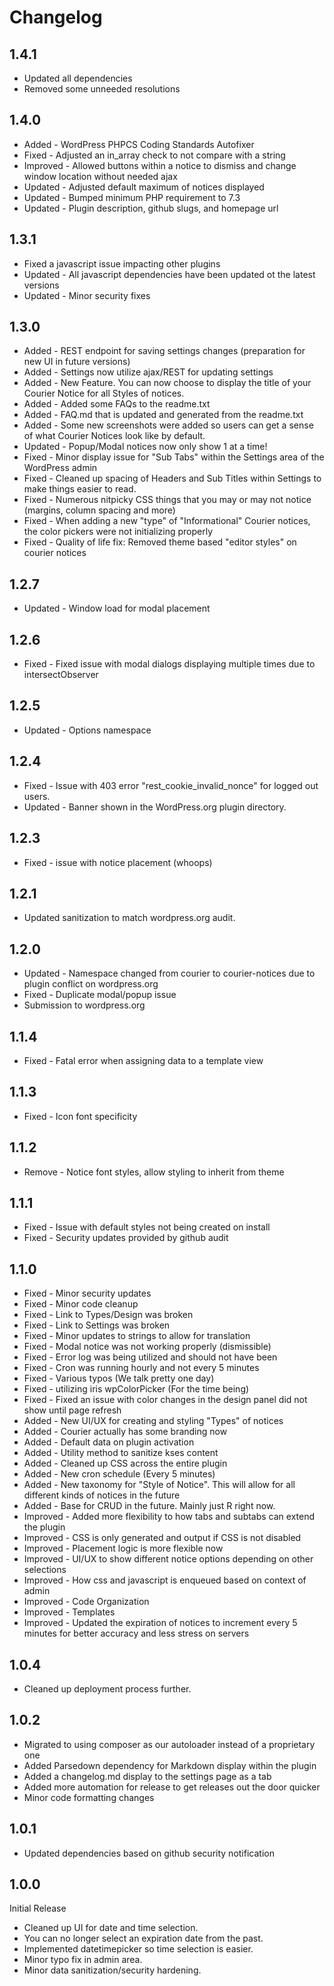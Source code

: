 # Changelog #

## 1.4.1 ##
* Updated all dependencies
* Removed some unneeded resolutions

## 1.4.0 ##
* Added - WordPress PHPCS Coding Standards Autofixer
* Fixed - Adjusted an in_array check to not compare with a string
* Improved - Allowed buttons within a notice to dismiss and change window location without needed ajax
* Updated - Adjusted default maximum of notices displayed
* Updated - Bumped minimum PHP requirement to 7.3
* Updated - Plugin description, github slugs, and homepage url

## 1.3.1 ##
* Fixed a javascript issue impacting other plugins
* Updated - All javascript dependencies have been updated ot the latest versions
* Updated - Minor security fixes

## 1.3.0 ##
* Added - REST endpoint for saving settings changes (preparation for new UI in future versions)
* Added - Settings now utilize ajax/REST for updating settings
* Added - New Feature. You can now choose to display the title of your Courier Notice for all Styles of notices.
* Added - Added some FAQs to the readme.txt
* Added - FAQ.md that is updated and generated from the readme.txt
* Added - Some new screenshots were added so users can get a sense of what Courier Notices look like by default.
* Updated - Popup/Modal notices now only show 1 at a time!
* Fixed - Minor display issue for "Sub Tabs" within the Settings area of the WordPress admin
* Fixed - Cleaned up spacing of Headers and Sub Titles within Settings to make things easier to read.
* Fixed - Numerous nitpicky CSS things that you may or may not notice (margins, column spacing and more)
* Fixed - When adding a new "type" of "Informational" Courier notices, the color pickers were not initializing properly
* Fixed - Quality of life fix: Removed theme based "editor styles" on courier notices

## 1.2.7 ##
* Updated - Window load for modal placement

## 1.2.6 ##
* Fixed - Fixed issue with modal dialogs displaying multiple times due to intersectObserver

## 1.2.5 ##
* Updated - Options namespace

## 1.2.4 ##
* Fixed - Issue with 403 error "rest_cookie_invalid_nonce" for logged out users.
* Updated - Banner shown in the WordPress.org plugin directory.

## 1.2.3 ##

* Fixed - issue with notice placement (whoops)

## 1.2.1 ##

* Updated sanitization to match wordpress.org audit.

## 1.2.0 ##

* Updated - Namespace changed from courier to courier-notices due to plugin conflict on wordpress.org
* Fixed   - Duplicate modal/popup issue
* Submission to wordpress.org

## 1.1.4 ##

* Fixed - Fatal error when assigning data to a template view

## 1.1.3 ##

* Fixed - Icon font specificity

## 1.1.2 ##

* Remove - Notice font styles, allow styling to inherit from theme

## 1.1.1 ##

* Fixed - Issue with default styles not being created on install
* Fixed - Security updates provided by github audit

## 1.1.0 ##

* Fixed - Minor security updates
* Fixed - Minor code cleanup
* Fixed - Link to Types/Design was broken
* Fixed - Link to Settings was broken
* Fixed - Minor updates to strings to allow for translation
* Fixed - Modal notice was not working properly (dismissible)
* Fixed - Error log was being utilized and should not have been
* Fixed - Cron was running hourly and not every 5 minutes
* Fixed - Various typos (We talk pretty one day)
* Fixed - utilizing iris wpColorPicker (For the time being)
* Fixed - Fixed an issue with color changes in the design panel did not show until page refresh
* Added - New UI/UX for creating and styling "Types" of notices
* Added - Courier actually has some branding now
* Added - Default data on plugin activation
* Added - Utility method to sanitize kses content
* Added - Cleaned up CSS across the entire plugin
* Added - New cron schedule (Every 5 minutes)
* Added - New taxonomy for "Style of Notice". This will allow for all different kinds of notices in the future
* Added - Base for CRUD in the future. Mainly just R right now.
* Improved - Added more flexibility to how tabs and subtabs can extend the plugin
* Improved - CSS is only generated and output if CSS is not disabled
* Improved - Placement logic is more flexible now
* Improved - UI/UX to show different notice options depending on other selections
* Improved - How css and javascript is enqueued based on context of admin
* Improved - Code Organization
* Improved - Templates
* Improved - Updated the expiration of notices to increment every 5 minutes for better accuracy and less stress on servers

## 1.0.4 ##

* Cleaned up deployment process further.

## 1.0.2 ##

* Migrated to using composer as our autoloader instead of a proprietary one
* Added Parsedown dependency for Markdown display within the plugin
* Added a changelog.md display to the settings page as a tab
* Added more automation for release to get releases out the door quicker
* Minor code formatting changes

## 1.0.1 ##

* Updated dependencies based on github security notification

## 1.0.0 ##

Initial Release

* Cleaned up UI for date and time selection.
* You can no longer select an expiration date from the past.
* Implemented datetimepicker so time selection is easier.
* Minor typo fix in admin area.
* Minor data sanitization/security hardening.
